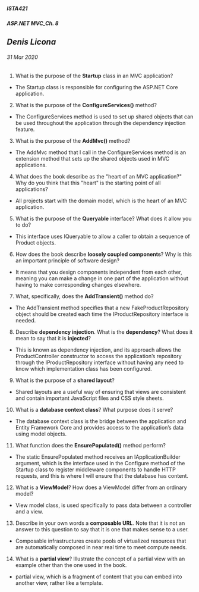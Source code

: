 ﻿##### __ISTA421__ 
##### ASP.NET MVC_Ch. 8

## *Denis Licona*
###### *31 Mar 2020* 

1. What is the purpose of the __Startup__ class in an MVC application?
- The Startup class is responsible for configuring the ASP.NET Core application.

2. What is the purpose of the __ConfigureServices()__ method?
- The ConfigureServices method is used to set up shared objects that can be used throughout the application through the dependency injection feature.

3. What is the purpose of the __AddMvc()__ method?
- The AddMvc method that I call in the ConfigureServices method is an extension method that sets up the shared objects used in MVC applications.

4. What does the book describe as the "heart of an MVC application?" Why do you think that this "heart" is the starting point of all applications?
- All projects start with the domain model, which is the heart of an MVC application.

5. What is the purpose of the __Queryable<T>__ interface? What does it allow you to do?
- This interface uses IQueryable to allow a caller to obtain a sequence of Product objects.

6. How does the book describe __loosely coupled components__? Why is this an important principle of software design?
- It means that you design components independent from each other, meaning you can make a change in one part of the application without having to make corresponding changes elsewhere.

7. What, specifically, does the __AddTransient()__ method do?
- The AddTransient method specifies that a new FakeProductRepository object should be created each time the IProductRepository interface is needed.

8. Describe __dependency injection__. What is the __dependency__? What does it mean to say that it is __injected__?
- This is known as dependency injection, and its approach allows the ProductController constructor to access the application’s repository through the IProductRepository interface without having any need to know which implementation class has been configured.

9. What is the purpose of a __shared layout__?
- Shared layouts are a useful way of ensuring that views are consistent and contain important JavaScript files and CSS style sheets.

10. What is a __database context class__? What purpose does it serve?
- The database context class is the bridge between the application and Entity Framework Core and provides access to the application’s data using model objects.

11. What function does the __EnsurePopulated()__ method perform?
- The static EnsurePopulated method receives an IApplicationBuilder argument, which is the interface used in the Configure method of the Startup class to register middleware components to handle HTTP requests, and this is where I will ensure that the database has content.

12. What is a __ViewModel__? How does a ViewModel differ from an ordinary model?
- View model class, is used specifically to pass data between a controller and a view.

13. Describe in your own words a __composable URL__. Note that it is not an answer to this question to say that it is one that makes sense to a user.
- Composable infrastructures create pools of virtualized resources that are automatically composed in near real time to meet compute needs.

14. What is a __partial view__? Illustrate the concept of a partial view with an example other than the one used in the book.
- partial view, which is a fragment of content that you can embed into another view, rather like a template.